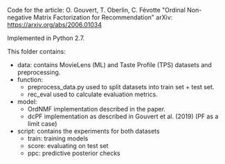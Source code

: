 Code for the article: 
O. Gouvert, T. Oberlin, C. Févotte "Ordinal Non-negative Matrix Factorization for Recommendation"
arXiv: https://arxiv.org/abs/2006.01034

Implemented in Python 2.7.

This folder contains: 
- data: contains MovieLens (ML) and Taste Profile (TPS) datasets and preprocessing.
- function: 
	* preprocess_data.py used to split datasets into train set + test set. 
	* rec_eval used to calculate evaluation metrics.
- model: 
	* OrdNMF implementation described in the paper. 
	* dcPF implementation as described in Gouvert et al. (2019) (PF as a limit case)
- script: contains the experiments for both datasets
	* train: training models 
	* score: evaluating on test set
	* ppc: predictive posterior checks